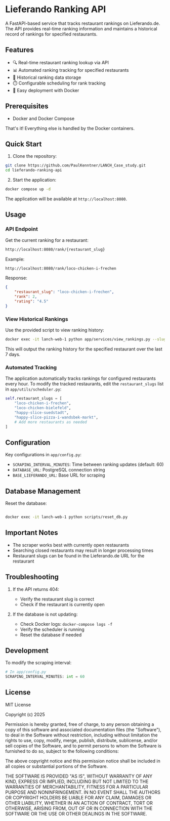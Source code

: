 # Lieferando Ranking API

A FastAPI-based service that tracks restaurant rankings on Lieferando.de. The API provides real-time ranking information and maintains a historical record of rankings for specified restaurants.

## Features

- 🔍 Real-time restaurant ranking lookup via API
- 📊 Automated ranking tracking for specified restaurants
- 📅 Historical ranking data storage
- ⏱️ Configurable scheduling for rank tracking
- 🐳 Easy deployment with Docker

## Prerequisites

- Docker and Docker Compose

That's it! Everything else is handled by the Docker containers.

## Quick Start

1. Clone the repository:
```bash
git clone https://github.com/PaulKenntner/LANCH_Case_study.git
cd lieferando-ranking-api
```

2. Start the application:
```bash
docker compose up -d
```

The application will be available at `http://localhost:8080`.

## Usage

### API Endpoint

Get the current ranking for a restaurant:
```bash
http://localhost:8080/rank/{restaurant_slug}
```

Example:
```bash
http://localhost:8080/rank/loco-chicken-i-frechen
```

Response:
```json
{
    "restaurant_slug": "loco-chicken-i-frechen",
    "rank": 2,
    "rating": "4.5"
}
```

### View Historical Rankings

Use the provided script to view ranking history:

```bash
docker exec -it lanch-web-1 python app/services/view_rankings.py --slug loco-chicken-i-frechen --days 7
```

This will output the ranking history for the specified restaurant over the last 7 days.


### Automated Tracking

The application automatically tracks rankings for configured restaurants every hour. To modify the tracked restaurants, edit the `restaurant_slugs` list in `app/utils/scheduler.py`:

```python
self.restaurant_slugs = [
    "loco-chicken-i-frechen",
    "loco-chicken-bielefeld",
    "happy-slice-suedstadt",
    "happy-slice-pizza-i-wandsbek-markt",
    # Add more restaurants as needed
]
```

## Configuration

Key configurations in `app/config.py`:
- `SCRAPING_INTERVAL_MINUTES`: Time between ranking updates (default: 60)
- `DATABASE_URL`: PostgreSQL connection string
- `BASE_LIEFERANDO_URL`: Base URL for scraping

## Database Management

Reset the database:
```bash

docker exec -it lanch-web-1 python scripts/reset_db.py
```


## Important Notes

- The scraper works best with currently open restaurants
- Searching closed restaurants may result in longer processing times
- Restaurant slugs can be found in the Lieferando.de URL for the restaurant


## Troubleshooting

1. If the API returns 404:
   - Verify the restaurant slug is correct
   - Check if the restaurant is currently open

2. If the database is not updating:
   - Check Docker logs: `docker-compose logs -f`
   - Verify the scheduler is running
   - Reset the database if needed

## Development

To modify the scraping interval:
```python
# In app/config.py
SCRAPING_INTERVAL_MINUTES: int = 60
```

## License

MIT License

Copyright (c) 2025

Permission is hereby granted, free of charge, to any person obtaining a copy of this software and associated documentation files (the "Software"), to deal in the Software without restriction, including without limitation the rights to use, copy, modify, merge, publish, distribute, sublicense, and/or sell copies of the Software, and to permit persons to whom the Software is furnished to do so, subject to the following conditions:

The above copyright notice and this permission notice shall be included in all copies or substantial portions of the Software.

THE SOFTWARE IS PROVIDED "AS IS", WITHOUT WARRANTY OF ANY KIND, EXPRESS OR IMPLIED, INCLUDING BUT NOT LIMITED TO THE WARRANTIES OF MERCHANTABILITY, FITNESS FOR A PARTICULAR PURPOSE AND NONINFRINGEMENT. IN NO EVENT SHALL THE AUTHORS OR COPYRIGHT HOLDERS BE LIABLE FOR ANY CLAIM, DAMAGES OR OTHER LIABILITY, WHETHER IN AN ACTION OF CONTRACT, TORT OR OTHERWISE, ARISING FROM, OUT OF OR IN CONNECTION WITH THE SOFTWARE OR THE USE OR OTHER DEALINGS IN THE SOFTWARE.